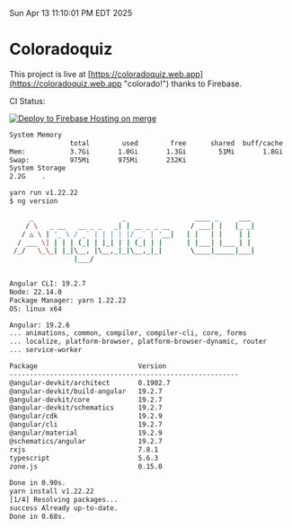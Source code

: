 Sun Apr 13 11:10:01 PM EDT 2025

# Coloradoquiz


This project is live at [https://coloradoquiz.web.app](https://coloradoquiz.web.app "colorado!") thanks to Firebase.

CI Status: 

[![Deploy to Firebase Hosting on merge](https://github.com/teamkushal/coloradoquiz/actions/workflows/firebase-hosting-merge.yml/badge.svg)](https://github.com/teamkushal/coloradoquiz/actions/workflows/firebase-hosting-merge.yml)

```bash
System Memory
               total        used        free      shared  buff/cache   available
Mem:           3.7Gi       1.0Gi       1.3Gi        51Mi       1.8Gi       2.7Gi
Swap:          975Mi       975Mi       232Ki
System Storage
2.2G	.
```
```bash
yarn run v1.22.22
$ ng version

     _                      _                 ____ _     ___
    / \   _ __   __ _ _   _| | __ _ _ __     / ___| |   |_ _|
   / △ \ | '_ \ / _` | | | | |/ _` | '__|   | |   | |    | |
  / ___ \| | | | (_| | |_| | | (_| | |      | |___| |___ | |
 /_/   \_\_| |_|\__, |\__,_|_|\__,_|_|       \____|_____|___|
                |___/
    

Angular CLI: 19.2.7
Node: 22.14.0
Package Manager: yarn 1.22.22
OS: linux x64

Angular: 19.2.6
... animations, common, compiler, compiler-cli, core, forms
... localize, platform-browser, platform-browser-dynamic, router
... service-worker

Package                         Version
---------------------------------------------------------
@angular-devkit/architect       0.1902.7
@angular-devkit/build-angular   19.2.7
@angular-devkit/core            19.2.7
@angular-devkit/schematics      19.2.7
@angular/cdk                    19.2.9
@angular/cli                    19.2.7
@angular/material               19.2.9
@schematics/angular             19.2.7
rxjs                            7.8.1
typescript                      5.6.3
zone.js                         0.15.0
    
Done in 0.90s.
yarn install v1.22.22
[1/4] Resolving packages...
success Already up-to-date.
Done in 0.68s.
```
